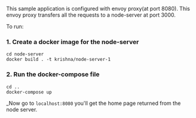 This sample application is configured with envoy proxy(at port 8080). This envoy proxy transfers all the requests to a node-server at port 3000.

To run:

### 1. Create a docker image for the node-server

```
cd node-server
docker build . -t krishna/node-server-1
```

### 2. Run the docker-compose file

```
cd ..
docker-compose up
```

_Now go to `localhost:8080` you'll get the home page returned from the node server.